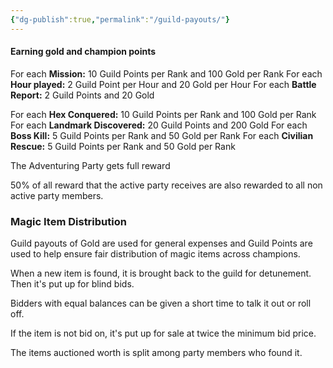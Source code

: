 ```yaml
---
{"dg-publish":true,"permalink":"/guild-payouts/"}
---
```


#### Earning gold and champion points

For each **Mission:** 10 Guild Points per Rank and 100 Gold per Rank
For each **Hour played:** 2 Guild Point per Hour and 20 Gold per Hour
For each **Battle Report:** 2 Guild Points and 20  Gold

For each **Hex Conquered:** 10 Guild Points per Rank and 100 Gold per Rank
For each **Landmark Discovered:** 20 Guild Points and 200  Gold
For each **Boss Kill:** 5 Guild Points per Rank and 50 Gold per Rank
For each **Civilian Rescue:** 5 Guild Points per Rank and 50 Gold per Rank

The Adventuring Party gets full reward

50% of all reward that the active party receives are also rewarded to all non active party members.

### Magic Item Distribution
Guild payouts of Gold are used for general expenses and Guild Points are used to help ensure fair distribution of magic items across champions.

When a new item is found, it is brought back to the guild for detunement. Then it's put up for blind bids.

Bidders with equal balances can be given a short time to talk it out or roll off.

If the item is not bid on, it's put up for sale at twice the minimum bid price.

The items auctioned worth is split among party members who found it.